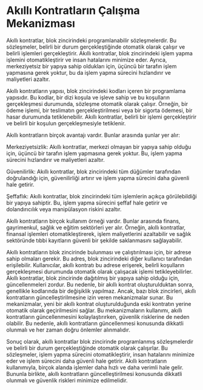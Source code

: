 # Akıllı Kontratların Çalışma Mekanizması

Akıllı kontratlar, blok zincirindeki programlanabilir sözleşmelerdir. Bu sözleşmeler, belirli bir durum gerçekleştiğinde otomatik olarak çalışır ve belirli işlemleri gerçekleştirir. Akıllı kontratlar, blok zincirindeki işlem yapma işlemini otomatikleştirir ve insan hatalarını minimize eder. Ayrıca, merkeziyetsiz bir yapıya sahip oldukları için, üçüncü bir tarafın işlem yapmasına gerek yoktur, bu da işlem yapma sürecini hızlandırır ve maliyetleri azaltır.

Akıllı kontratların yapısı, blok zincirindeki kodları içeren bir programlama yapısıdır. Bu kodlar, bir dizi koşula ve işleve sahip ve bu koşulların gerçekleşmesi durumunda, sözleşme otomatik olarak çalışır. Örneğin, bir ödeme işlemi, bir teslimatın gerçekleştirilmesi veya bir sigorta ödemesi, bir hasar durumunda tetiklenebilir. Akıllı kontratlar, belirli bir işlemi gerçekleştirir ve belirli bir koşulun gerçekleşmesiyle tetiklenir.

Akıllı kontratların birçok avantajı vardır. Bunlar arasında şunlar yer alır:

Merkeziyetsizlik: Akıllı kontratlar, merkezi olmayan bir yapıya sahip olduğu için, üçüncü bir tarafın işlem yapmasına gerek yoktur. Bu, işlem yapma sürecini hızlandırır ve maliyetleri azaltır.

Güvenilirlik: Akıllı kontratlar, blok zincirindeki tüm düğümler tarafından doğrulandığı için, güvenilirliği artırır ve işlem yapma sürecini daha güvenli hale getirir.

Şeffaflık: Akıllı kontratlar, blok zincirindeki tüm işlemlerin açıkça görülebildiği bir yapıya sahiptir. Bu, işlem yapma sürecini şeffaf hale getirir ve dolandırıcılık veya manipülasyon riskini azaltır.

Akıllı kontratların birçok kullanım örneği vardır. Bunlar arasında finans, gayrimenkul, sağlık ve eğitim sektörleri yer alır. Örneğin, akıllı kontratlar, finansal işlemleri otomatikleştirerek, işlem maliyetlerini azaltabilir ve sağlık sektöründe tıbbi kayıtların güvenli bir şekilde saklanmasını sağlayabilir.

Akıllı kontratların blok zincirinde bulunması ve çalıştırılması için, bir adrese sahip olmaları gerekir. Bu adres, blok zincirindeki diğer kullanıcı tarafından erişilebilir. Kullanıcılar, akıllı kontratı bu adrese erişerek, belirli koşulların gerçekleşmesi durumunda otomatik olarak çalışacak işlemi tetikleyebilirler. Akıllı kontratlar, blok zincirinde dağıtılmış bir yapıya sahip olduğu için, güncellenmeleri zordur. Bu nedenle, bir akıllı kontrat oluşturulduktan sonra, genellikle kodlarında bir değişiklik yapılmaz. Ancak, bazı blok zincirleri, akıllı kontratların güncelleştirilmesine izin veren mekanizmalar sunar. Bu mekanizmalar, yeni bir akıllı kontrat oluşturulduğunda eski kontratın yerine otomatik olarak geçirilmesini sağlar. Bu mekanizmaların kullanımı, akıllı kontratların güncellenmesini kolaylaştırırken, güvenlik risklerine de neden olabilir. Bu nedenle, akıllı kontratların güncellenmesi konusunda dikkatli olunmalı ve her zaman doğru önlemler alınmalıdır.

Sonuç olarak, akıllı kontratlar blok zincirinde programlanmış sözleşmelerdir ve belirli bir durum gerçekleştiğinde otomatik olarak çalışırlar. Bu sözleşmeler, işlem yapma sürecini otomatikleştirir, insan hatalarını minimize eder ve işlem sürecini daha güvenli hale getirir. Akıllı kontratların kullanımıyla, birçok alanda işlemler daha hızlı ve daha verimli hale gelir. Bununla birlikte, akıllı kontratların güncelleştirilmesi konusunda dikkatli olunmalı ve güvenlik riskleri minimize edilmelidir.